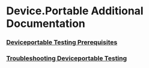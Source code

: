 # Device.Portable Additional Documentation
### [Deviceportable Testing Prerequisites](deviceportable-testing-prerequisites.md)
### [Troubleshooting Deviceportable Testing](troubleshooting-deviceportable-testing.md)
